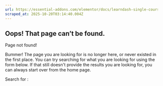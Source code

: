 ```yaml
---
url: https://essential-addons.com/elementor/docs/learndash-single-course/
scraped_at: 2025-10-20T03:14:40.004Z
---
```


## Oops! That page can’t be found.

Page not found!

Bummer! The page you are looking for is no longer here, or never existed in the first place. You can try searching for what you are looking for using the form below. If that still doesn't provide the results you are looking for, you can always start over from the home page.

Search for :